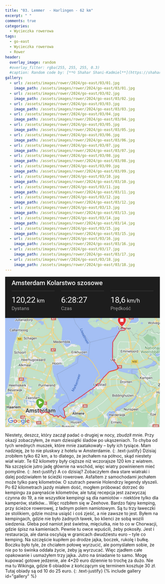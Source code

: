 ```yaml
---
title: "03. Lemmer  - Harlingen - 62 km"
excerpt: " "
comments: true
categories:
  - Wycieczka rowerowa
tags:
  - go-east
  - Wycieczka rowerowa
  - Rower
header:
  overlay_image: random
  #overlay_filter: rgba(255, 255, 255, 0.3)
  #caption: Random code by: [**© Shahar Shani-Kadmiel**](https://shaharkadmiel.github.io)"
gallery:
  - url: /assets/images/rower/2024/go-east/03/01.jpg
    image_path: /assets/images/rower/2024/go-east/03/01.jpg
  - url: /assets/images/rower/2024/go-east/03/02.jpg
    image_path: /assets/images/rower/2024/go-east/03/02.jpg
  - url: /assets/images/rower/2024/go-east/03/03.jpg
    image_path: /assets/images/rower/2024/go-east/03/03.jpg
  - url: /assets/images/rower/2024/go-east/03/04.jpg
    image_path: /assets/images/rower/2024/go-east/03/04.jpg
  - url: /assets/images/rower/2024/go-east/03/05.jpg
    image_path: /assets/images/rower/2024/go-east/03/05.jpg
  - url: /assets/images/rower/2024/go-east/03/06.jpg
    image_path: /assets/images/rower/2024/go-east/03/06.jpg
  - url: /assets/images/rower/2024/go-east/03/07.jpg
    image_path: /assets/images/rower/2024/go-east/03/07.jpg
  - url: /assets/images/rower/2024/go-east/03/08.jpg
    image_path: /assets/images/rower/2024/go-east/03/08.jpg
  - url: /assets/images/rower/2024/go-east/03/09.jpg
    image_path: /assets/images/rower/2024/go-east/03/09.jpg
  - url: /assets/images/rower/2024/go-east/03/10.jpg
    image_path: /assets/images/rower/2024/go-east/03/10.jpg
  - url: /assets/images/rower/2024/go-east/03/11.jpg
    image_path: /assets/images/rower/2024/go-east/03/11.jpg
  - url: /assets/images/rower/2024/go-east/03/12.jpg
    image_path: /assets/images/rower/2024/go-east/03/12.jpg
  - url: /assets/images/rower/2024/go-east/03/13.jpg
    image_path: /assets/images/rower/2024/go-east/03/13.jpg
  - url: /assets/images/rower/2024/go-east/03/14.jpg
    image_path: /assets/images/rower/2024/go-east/03/14.jpg
  - url: /assets/images/rower/2024/go-east/03/15.jpg
    image_path: /assets/images/rower/2024/go-east/03/15.jpg
  - url: /assets/images/rower/2024/go-east/03/16.jpg
    image_path: /assets/images/rower/2024/go-east/03/16.jpg
  - url: /assets/images/rower/2024/go-east/03/17.jpg
    image_path: /assets/images/rower/2024/go-east/03/17.jpg
  - url: /assets/images/rower/2024/go-east/03/18.jpg
    image_path: /assets/images/rower/2024/go-east/03/18.jpg
---
```

[![mapka](/assets/images/rower/2024/go-east/03/mapka.png)](https://connect.garmin.com/modern/activity/16562886496)

Niestety, deszcz, który zaczął padać o drugiej w nocy, zbudził mnie. Przy okazji zobaczyłem, że mam dziesiątki śladów po ukąszeniach. To chyba od tych wrednych muszek, które mnie zaatakowały – były ich tysiące. Mam nadzieję, że to nie pluskwy z hotelu w Amsterdamie.
{: .text-justify}
Dzisiaj zrobiłem tylko 62 km, a to dlatego, że jechałem na północ, skąd niestety wiał wiatr. Te 62 kilometry były cięższe niż wczorajsze 120 km z wiatrem. Na szczęście jutro jadę głównie na wschód, więc wiatry powinienem mieć pomyślne.
{: .text-justify}
A co dzisiaj? Zobaczyłem dwa stare wiatraki i dalej podziwiałem te ścieżki rowerowe. Asfaltem z samochodami jechałem może tylko parę kilometrów. O szutrach pewnie Holendrzy legendy słyszeli. Po 62 kilometrach jazdy miałem dość, mogłem próbować dotrzeć do kempingu za paręnaście kilometrów, ale tutaj recepcja jest zazwyczaj czynna do 19, a nie wszystkie kempingi są dla namiotów – niektóre tylko dla kamperów, statków... Więc rozbiłem się w Zeehove. Bardzo fajny kemping, przy ścieżce rowerowej, z ładnym polem namiotowym. Są tu trzy ławeczki ze stolikiem, gdzie można usiąść i coś zjeść, a nie zawsze to jest. Byłem na kempingach, gdzie nie było żadnych ławek, bo klienci ze sobą wozili siedzenia. Gleba pod namiot jest świetna, mięciutka, nie to co w Chorwacji, gdzie śpisz na kamieniach. Pewnie tu owce wpuścili, żeby pokosiły. Jest i restauracja, ale dania oscylują w granicach dwudziestu euro – tyle co kemping. Na szczęście kupiłem po drodze jajka, boczek, rukolę i bułkę. Boczku było tyle, że chciałem połowę wyrzucić, ale pomyślałem sobie, że nie po to świnka oddała życie, żeby ją wyrzucać. Więc zjadłem całe opakowanie i usmażyłem trzy jajka. Jutro na śniadanie to samo. Mogę kupować gotowe jedzenie, ale 4*20 euro dziennie to trochę za dużo. Nie ma tu Wikinga, gdzie 6 obiadów z kończącym się terminem kosztuje 30 zł. Tutaj obiady są od 10 do 25 euro.
{: .text-justify}
{% include gallery id="gallery" %}

